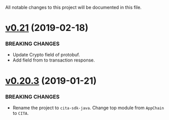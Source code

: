 All notable changes to this project will be documented in this file.

# [v0.21](https://github.com/cryptape/cita-sdk-java/compare/v0.20.3...v0.21) (2019-02-18)

### BREAKING CHANGES

* Update Crypto field of protobuf. 
* Add field from to transaction response.

# [v0.20.3](https://github.com/cryptape/cita-sdk-java/compare/v0.20...v0.20.3) (2019-01-21)

### BREAKING CHANGES

* Rename the project to `cita-sdk-java`. Change top module from `AppChain` to `CITA`.
